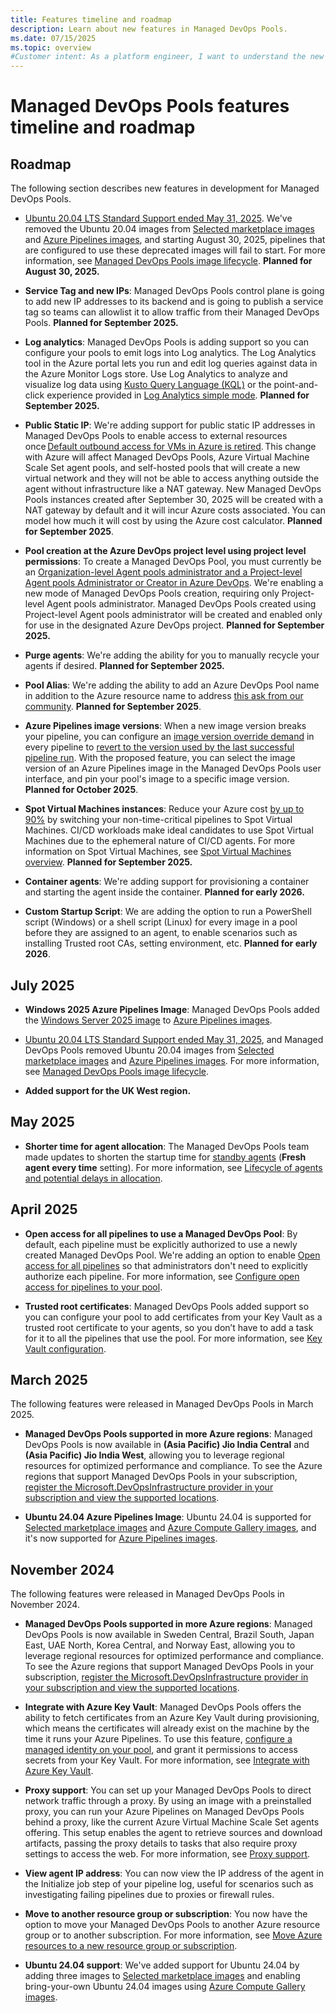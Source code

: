 ```yaml
---
title: Features timeline and roadmap
description: Learn about new features in Managed DevOps Pools.
ms.date: 07/15/2025
ms.topic: overview
#Customer intent: As a platform engineer, I want to understand the new features in Managed DevOps Pools.
---
```


# Managed DevOps Pools features timeline and roadmap

## Roadmap

The following section describes new features in development for Managed DevOps Pools.

* [Ubuntu 20.04 LTS Standard Support ended May 31, 2025](https://ubuntu.com/blog/ubuntu-20-04-lts-end-of-life-standard-support-is-coming-to-an-end-heres-how-to-prepare). We've removed the Ubuntu 20.04 images from [Selected marketplace images](./configure-images.md#selected-marketplace-images) and [Azure Pipelines images](./configure-images.md#azure-pipelines-images), and starting August 30, 2025, pipelines that are configured to use these deprecated images will fail to start. For more information, see [Managed DevOps Pools image lifecycle](./configure-images.md#image-lifecycle). **Planned for August 30, 2025.**

* **Service Tag and new IPs**: Managed DevOps Pools control plane is going to add new IP addresses to its backend and is going to publish a service tag so teams can allowlist it to allow traffic from their Managed DevOps Pools. **Planned for September 2025.**

* **Log analytics**: Managed DevOps Pools is adding support so you can configure your pools to emit logs into Log analytics. The Log Analytics tool in the Azure portal lets you run and edit log queries against data in the Azure Monitor Logs store. Use Log Analytics to analyze and visualize log data using [Kusto Query Language (KQL)](/azure/azure-monitor/logs/get-started-queries) or the point-and-click experience provided in [Log Analytics simple mode](/azure/azure-monitor/logs/log-analytics-simple-mode). **Planned for September 2025.**

* **Public Static IP**: We're adding support for public static IP addresses in Managed DevOps Pools to enable access to external resources once [Default outbound access for VMs in Azure is retired](https://azure.microsoft.com/updates?id=default-outbound-access-for-vms-in-azure-will-be-retired-transition-to-a-new-method-of-internet-access). This change with Azure will affect Managed DevOps Pools, Azure Virtual Machine Scale Set agent pools, and self-hosted pools that will create a new virtual network and they will not be able to access anything outside the agent without infrastructure like a NAT gateway. New Managed DevOps Pools instances created after September 30, 2025 will be created with a NAT gateway by default and it will incur Azure costs associated. You can model how much it will cost by using the Azure cost calculator. **Planned for September 2025**. 

* **Pool creation at the Azure DevOps project level using project level permissions**: To create a Managed DevOps Pool, you must currently be an [Organization-level Agent pools administrator and a Project-level Agent pools Administrator or Creator in Azure DevOps](./prerequisites.md#verify-azure-devops-permissions). We're enabling a new mode of Managed DevOps Pools creation, requiring only Project-level Agent pools administrator. Managed DevOps Pools created using Project-level Agent pools administrator will be created and enabled only for use in the designated Azure DevOps project. **Planned for September 2025.**

* **Purge agents**: We're adding the ability for you to manually recycle your agents if desired. **Planned for September 2025.**

* **Pool Alias**: We're adding the ability to add an Azure DevOps Pool name in addition to the Azure resource name to address [this ask from our community](https://developercommunity.visualstudio.com/t/Managed-Devops-Pools-Custom-agent-pool/10834336). **Planned for September 2025**.

* **Azure Pipelines image versions**: When a new image version breaks your pipeline, you can configure an [image version override demand](./demands.md#imageversionoverride) in every pipeline to [revert to the version used by the last successful pipeline run](./troubleshooting.md#check-to-see-if-there-has-been-an-image-update). With the proposed feature, you can select the image version of an Azure Pipelines image in the Managed DevOps Pools user interface, and pin your pool's image to a specific image version. **Planned for October 2025**.

* **Spot Virtual Machines instances**: Reduce your Azure cost [by up to 90%](/azure/architecture/guide/spot/spot-eviction#understand-spot-vm-pricing) by switching your non-time-critical pipelines to Spot Virtual Machines. CI/CD workloads make ideal candidates to use Spot Virtual Machines due to the ephemeral nature of CI/CD agents. For more information on Spot Virtual Machines, see [Spot Virtual Machines overview](https://azure.microsoft.com/products/virtual-machines/spot). **Planned for September 2025.**

* **Container agents**: We're adding support for provisioning a container and starting the agent inside the container. **Planned for early 2026.**

* **Custom Startup Script**: We are adding the option to run a PowerShell script (Windows) or a shell script (Linux) for every image in a pool before they are assigned to an agent, to enable scenarios such as installing Trusted root CAs, setting environment, etc. **Planned for early 2026**.

## July 2025

* **Windows 2025 Azure Pipelines Image**: Managed DevOps Pools added the [Windows Server 2025 image](https://github.com/actions/runner-images/blob/main/images/windows/Windows2025-Readme.md) to [Azure Pipelines images](./configure-images.md#azure-pipelines-images).

* [Ubuntu 20.04 LTS Standard Support ended May 31, 2025](https://ubuntu.com/blog/ubuntu-20-04-lts-end-of-life-standard-support-is-coming-to-an-end-heres-how-to-prepare), and Managed DevOps Pools removed Ubuntu 20.04 images from [Selected marketplace images](./configure-images.md#selected-marketplace-images) and [Azure Pipelines images](./configure-images.md#azure-pipelines-images). For more information, see [Managed DevOps Pools image lifecycle](./configure-images.md#image-lifecycle).

* **Added support for the UK West region.**

## May 2025

* **Shorter time for agent allocation**: The Managed DevOps Pools team made updates to shorten the startup time for [standby agents](./configure-scaling.md#standby-agent-mode) (**Fresh agent every time** setting). For more information, see [Lifecycle of agents and potential delays in allocation](./configure-scaling.md#lifecycle-of-agents-and-potential-delays-in-allocation).

## April 2025

* **Open access for all pipelines to use a Managed DevOps Pool**: By default, each pipeline must be explicitly authorized to use a newly created Managed DevOps Pool. We're adding an option to enable [Open access for all pipelines](../pipelines/agents/pools-queues.md#pipeline-permissions) so that administrators don't need to explicitly authorize each pipeline. For more information, see [Configure open access for pipelines to your pool](./configure-security.md#configure-open-access-for-pipelines-to-your-pool).

* **Trusted root certificates**: Managed DevOps Pools added support so you can configure your pool to add certificates from your Key Vault as a trusted root certificate to your agents, so you don’t have to add a task for it to all the pipelines that use the pool. For more information, see [Key Vault configuration](./configure-security.md#key-vault-configuration).

## March 2025

The following features were released in Managed DevOps Pools in March 2025.

* **Managed DevOps Pools supported in more Azure regions**: Managed DevOps Pools is now available in **(Asia Pacific) Jio India Central** and **(Asia Pacific) Jio India West**, allowing you to leverage regional resources for optimized performance and compliance. To see the Azure regions that support Managed DevOps Pools in your subscription, [register the Microsoft.DevOpsInfrastructure provider in your subscription and view the supported locations](prerequisites.md#register-the-managed-devops-pools-resource-provider-in-your-azure-subscription).

* **Ubuntu 24.04 Azure Pipelines Image**: Ubuntu 24.04 is supported for [Selected marketplace images](./configure-images.md#selected-marketplace-images) and [Azure Compute Gallery images](./configure-images.md#azure-compute-gallery-images), and it's now supported for [Azure Pipelines images](./configure-images.md#azure-pipelines-images).

## November 2024

The following features were released in Managed DevOps Pools in November 2024.

* **Managed DevOps Pools supported in more Azure regions**: Managed DevOps Pools is now available in Sweden Central, Brazil South, Japan East, UAE North, Korea Central, and Norway East, allowing you to leverage regional resources for optimized performance and compliance. To see the Azure regions that support Managed DevOps Pools in your subscription, [register the Microsoft.DevOpsInfrastructure provider in your subscription and view the supported locations](prerequisites.md#register-the-managed-devops-pools-resource-provider-in-your-azure-subscription).

* **Integrate with Azure Key Vault**: Managed DevOps Pools offers the ability to fetch certificates from an Azure Key Vault during provisioning, which means the certificates will already exist on the machine by the time it runs your Azure Pipelines. To use this feature, [configure a managed identity on your pool](./configure-identity.md), and grant it permissions to access secrets from your Key Vault. For more information, see [Integrate with Azure Key Vault](./configure-security.md#key-vault-configuration).

* **Proxy support**: You can set up your Managed DevOps Pools to direct network traffic through a proxy. By using an image with a preinstalled proxy, you can run your Azure Pipelines on Managed DevOps Pools behind a proxy, like the current Azure Virtual Machine Scale Set agents offering. This setup enables the agent to retrieve sources and download artifacts, passing the proxy details to tasks that also require proxy settings to access the web. For more information, see [Proxy support](./configure-networking.md#configure-the-azure-devops-agent-to-run-behind-a-proxy).

* **View agent IP address**: You can now view the IP address of the agent in the Initialize job step of your pipeline log, useful for scenarios such as investigating failing pipelines due to proxies or firewall rules.

* **Move to another resource group or subscription**: You now have the option to move your Managed DevOps Pools to another Azure resource group or to another subscription. For more information, see [Move Azure resources to a new resource group or subscription](/azure/azure-resource-manager/management/move-resource-group-and-subscription).

* **Ubuntu 24.04 support**: We've added support for Ubuntu 24.04 by adding three images to [Selected marketplace images](./configure-images.md#selected-marketplace-images) and enabling bring-your-own Ubuntu 24.04 images using [Azure Compute Gallery images](./configure-images.md#azure-compute-gallery-images). 

